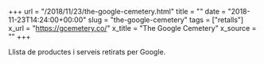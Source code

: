 +++
url = "/2018/11/23/the-google-cemetery.html"
title = ""
date = "2018-11-23T14:24:00+00:00"
slug = "the-google-cemetery"
tags = ["retalls"]
x_url = "https://gcemetery.co/"
x_title = "The Google Cemetery"
x_source = ""
+++


Llista de productes i serveis retirats per Google.
